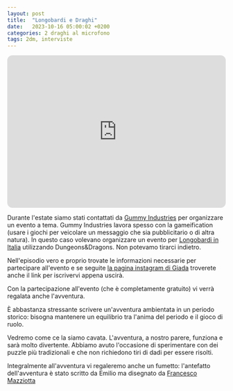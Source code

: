 ```yaml
---
layout: post
title:  "Longobardi e Draghi"
date:   2023-10-16 05:00:02 +0200
categories: 2 draghi al microfono
tags: 2dm, interviste 
---
```

<iframe style="border-radius:12px" src="https://open.spotify.com/embed/show/1xUd7hMLVjCUcvDDtqyP5q?utm_source=generator" width="100%" height="352" frameBorder="0" allowfullscreen="" allow="autoplay; clipboard-write; encrypted-media; fullscreen; picture-in-picture" loading="lazy"></iframe>

Durante l'estate siamo stati contattati da [Gummy Industries](https://gummyindustries.com/en/) per organizzare un evento a tema. 
Gummy Industries lavora spesso con la gameification (usare i giochi per veicolare un messaggio che sia pubblicitario o di altra natura). In questo caso volevano organizzare un evento per [Longobardi in Italia](https://longobardinitalia.it/impara/i-longobardi-in-italia/) utilizzando Dungeons&Dragons. Non potevamo tirarci indietro. 

Nell'episodio vero e proprio trovate le informazioni necessarie per partecipare all'evento e se seguite [la pagina instagram di Giada](https://www.instagram.com/giadadiruolo/) troverete anche il link per iscrivervi appena uscirà.

Con la partecipazione all'evento (che è completamente gratuito) vi verrà regalata anche l'avventura.

È abbastanza stressante scrivere un'avventura ambientata in un periodo storico: bisogna mantenere un equilibrio tra l'anima del periodo e il gioco di ruolo. 

Vedremo come ce la siamo cavata. L'avventura, a nostro parere, funziona e sarà molto divertente. Abbiamo avuto l'occasione di sperimentare con dei puzzle più tradizionali e che non richiedono tiri di dadi per essere risolti.

Integralmente all'avventura vi regaleremo anche un fumetto: l'antefatto dell'avventura è stato scritto da Emilio ma disegnato da [Francesco Mazziotta](https://www.instagram.com/instaframm_/?hl=en)